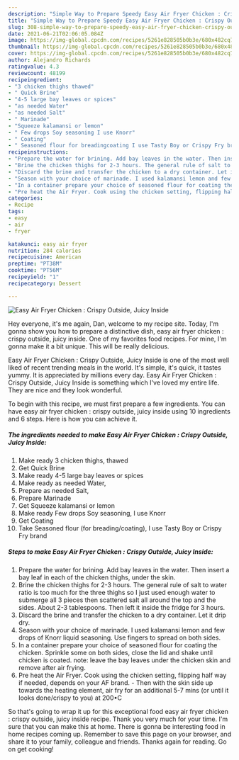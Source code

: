 ```yaml
---
description: "Simple Way to Prepare Speedy Easy Air Fryer Chicken : Crispy Outside, Juicy Inside"
title: "Simple Way to Prepare Speedy Easy Air Fryer Chicken : Crispy Outside, Juicy Inside"
slug: 308-simple-way-to-prepare-speedy-easy-air-fryer-chicken-crispy-outside-juicy-inside
date: 2021-06-21T02:06:05.084Z
image: https://img-global.cpcdn.com/recipes/5261e828505b0b3e/680x482cq70/easy-air-fryer-chicken-crispy-outside-juicy-inside-recipe-main-photo.jpg
thumbnail: https://img-global.cpcdn.com/recipes/5261e828505b0b3e/680x482cq70/easy-air-fryer-chicken-crispy-outside-juicy-inside-recipe-main-photo.jpg
cover: https://img-global.cpcdn.com/recipes/5261e828505b0b3e/680x482cq70/easy-air-fryer-chicken-crispy-outside-juicy-inside-recipe-main-photo.jpg
author: Alejandro Richards
ratingvalue: 4.3
reviewcount: 48199
recipeingredient:
- "3 chicken thighs thawed"
- " Quick Brine"
- "4-5 large bay leaves or spices"
- "as needed Water"
- "as needed Salt"
- " Marinade"
- "Squeeze kalamansi or lemon"
- " Few drops Soy seasoning I use Knorr"
- " Coating"
- " Seasoned flour for breadingcoating I use Tasty Boy or Crispy Fry brand"
recipeinstructions:
- "Prepare the water for brining. Add bay leaves in the water. Then insert a bay leaf in each of the chicken thighs, under the skin."
- "Brine the chicken thighs for 2-3 hours. The general rule of salt to water ratio is too much for the three thighs so I just used enough water to submerge all 3 pieces then scattered salt all around the top and the sides. About 2-3 tablespoons. Then left it inside the fridge for 3 hours."
- "Discard the brine and transfer the chicken to a dry container. Let it drip dry."
- "Season with your choice of marinade. I used kalamansi lemon and few drops of Knorr liquid seasoning. Use fingers to spread on both sides."
- "In a container prepare your choice of seasoned flour for coating the chicken. Sprinkle some on both sides, close the lid and shake until chicken is coated. note: leave the bay leaves under the chicken skin and remove after air frying."
- "Pre heat the Air Fryer. Cook using the chicken setting, flipping half way if needed, depends on your AF brand. Then with the skin side up towards the heating element, air fry for an additional 5-7 mins (or until it looks done/crispy to you) at 200•C"
categories:
- Recipe
tags:
- easy
- air
- fryer

katakunci: easy air fryer 
nutrition: 284 calories
recipecuisine: American
preptime: "PT38M"
cooktime: "PT56M"
recipeyield: "1"
recipecategory: Dessert

---
```



![Easy Air Fryer Chicken : Crispy Outside, Juicy Inside](https://img-global.cpcdn.com/recipes/5261e828505b0b3e/680x482cq70/easy-air-fryer-chicken-crispy-outside-juicy-inside-recipe-main-photo.jpg)

Hey everyone, it's me again, Dan, welcome to my recipe site. Today, I'm gonna show you how to prepare a distinctive dish, easy air fryer chicken : crispy outside, juicy inside. One of my favorites food recipes. For mine, I'm gonna make it a bit unique. This will be really delicious.



Easy Air Fryer Chicken : Crispy Outside, Juicy Inside is one of the most well liked of recent trending meals in the world. It's simple, it's quick, it tastes yummy. It is appreciated by millions every day. Easy Air Fryer Chicken : Crispy Outside, Juicy Inside is something which I've loved my entire life. They are nice and they look wonderful.


To begin with this recipe, we must first prepare a few ingredients. You can have easy air fryer chicken : crispy outside, juicy inside using 10 ingredients and 6 steps. Here is how you can achieve it.

<!--inarticleads1-->

##### The ingredients needed to make Easy Air Fryer Chicken : Crispy Outside, Juicy Inside:

1. Make ready 3 chicken thighs, thawed
1. Get  Quick Brine
1. Make ready 4-5 large bay leaves or spices
1. Make ready as needed Water,
1. Prepare as needed Salt,
1. Prepare  Marinade
1. Get Squeeze kalamansi or lemon
1. Make ready  Few drops Soy seasoning, I use Knorr
1. Get  Coating
1. Take  Seasoned flour (for breading/coating), I use Tasty Boy or Crispy Fry brand




<!--inarticleads2-->

##### Steps to make Easy Air Fryer Chicken : Crispy Outside, Juicy Inside:

1. Prepare the water for brining. Add bay leaves in the water. Then insert a bay leaf in each of the chicken thighs, under the skin.
1. Brine the chicken thighs for 2-3 hours. The general rule of salt to water ratio is too much for the three thighs so I just used enough water to submerge all 3 pieces then scattered salt all around the top and the sides. About 2-3 tablespoons. Then left it inside the fridge for 3 hours.
1. Discard the brine and transfer the chicken to a dry container. Let it drip dry.
1. Season with your choice of marinade. I used kalamansi lemon and few drops of Knorr liquid seasoning. Use fingers to spread on both sides.
1. In a container prepare your choice of seasoned flour for coating the chicken. Sprinkle some on both sides, close the lid and shake until chicken is coated. note: leave the bay leaves under the chicken skin and remove after air frying.
1. Pre heat the Air Fryer. Cook using the chicken setting, flipping half way if needed, depends on your AF brand. - Then with the skin side up towards the heating element, air fry for an additional 5-7 mins (or until it looks done/crispy to you) at 200•C




So that's going to wrap it up for this exceptional food easy air fryer chicken : crispy outside, juicy inside recipe. Thank you very much for your time. I'm sure that you can make this at home. There is gonna be interesting food in home recipes coming up. Remember to save this page on your browser, and share it to your family, colleague and friends. Thanks again for reading. Go on get cooking!
